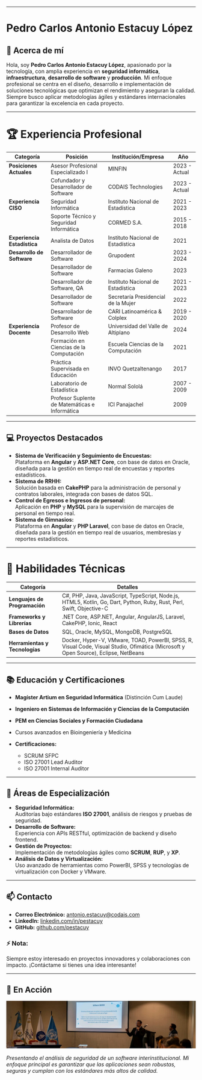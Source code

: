 
---

# Pedro Carlos Antonio Estacuy López  

## 👋 Acerca de mí  
Hola, soy **Pedro Carlos Antonio Estacuy López**, apasionado por la tecnología, con amplia experiencia en **seguridad informática**, **infraestructura**, **desarrollo de software** y **producción**. Mi enfoque profesional se centra en el diseño, desarrollo e implementación de soluciones tecnológicas que optimizan el rendimiento y aseguran la calidad. Siempre busco aplicar metodologías ágiles y estándares internacionales para garantizar la excelencia en cada proyecto.  

---

# 🏆 **Experiencia Profesional**

| **Categoría**              | **Posición**                                    | **Institución/Empresa**                     | **Año**             |
|----------------------------|------------------------------------------------|---------------------------------------------|---------------------|
| **Posiciones Actuales**    | Asesor Profesional Especializado I             | MINFIN                                      | 2023 - Actual       |
|                            | Cofundador y Desarrollador de Software          | CODAIS Technologies                         | 2023 - Actual       |
| **Experiencia CISO**       | Seguridad Informática                           | Instituto Nacional de Estadística           | 2021 - 2023         |
|                            | Soporte Técnico y Seguridad Informática         | CORMED S.A.                                 | 2015 - 2018         |
| **Experiencia Estadística**| Analista de Datos                               | Instituto Nacional de Estadística           | 2021                |
| **Desarrollo de Software** | Desarrollador de Software                       | Grupodent                                   | 2023 - 2024         |
|                            | Desarrollador de Software                       | Farmacias Galeno                             | 2023                |
|                            | Desarrollador de Software, QA                   | Instituto Nacional de Estadística           | 2021 - 2023         |
|                            | Desarrollador de Software                       | Secretaría Presidencial de la Mujer         | 2022                |
|                            | Desarrollador de Software                       | CARI Latinoamérica & Colplex                | 2019 - 2020         |
| **Experiencia Docente**    | Profesor de Desarrollo Web                      | Universidad del Valle de Altiplano          | 2024                |
|                            | Formación en Ciencias de la Computación         | Escuela Ciencias de la Computación          | 2021                |
|                            | Práctica Supervisada en Educación               | INVO Quetzaltenango                         | 2017                |
|                            | Laboratorio de Estadística                      | Normal Sololá                                | 2007 - 2009         |
|                            | Profesor Suplente de Matemáticas e Informática  | ICI Panajachel                              | 2009                |

---

## 💻 Proyectos Destacados  
- **Sistema de Verificación y Seguimiento de Encuestas:**  
  Plataforma en **Angular** y **ASP.NET Core**, con base de datos en Oracle, diseñada para la gestión en tiempo real de encuestas y reportes estadísticos.  
- **Sistema de RRHH:**  
  Solución basada en **CakePHP** para la administración de personal y contratos laborales, integrada con bases de datos SQL.  
- **Control de Egresos e Ingresos de personal:**  
  Aplicación en **PHP** y **MySQL** para la supervisión de marcajes de personal en tiempo real.
- **Sistema de Gimnasios:**  
  Plataforma en **Angular** y **PHP Laravel**, con base de datos en Oracle, diseñada para la gestión en tiempo real de usuarios, membresias y reportes estadísticos.

---

# 🔧 **Habilidades Técnicas**

| **Categoría**              | **Detalles**                                                                                                                                                           |
|----------------------------|-------------------------------------------------------------------------------------------------------------------------------------------------------------------|
| **Lenguajes de Programación** | C#, PHP, Java, JavaScript, TypeScript, Node.js, HTML5, Kotlin, Go, Dart, Python, Ruby, Rust, Perl, Swift, Objective-C                                               |
| **Frameworks y Librerías**   | .NET Core, ASP.NET, Angular, AngularJS, Laravel, CakePHP, Ionic, React                                                                                              |
| **Bases de Datos**           | SQL, Oracle, MySQL, MongoDB, PostgreSQL                                                                                                                             |
| **Herramientas y Tecnologías** | Docker, Hyper-V, VMware, TOAD, PowerBI, SPSS, R, Visual Code, Visual Studio, Ofimática (Microsoft y Open Source), Eclipse, NetBeans                               |


---

## 📚 Educación y Certificaciones  
- **Magíster Artium en Seguridad Informática** (Distinción Cum Laude)  
- **Ingeniero en Sistemas de Información y Ciencias de la Computación**  
- **PEM en Ciencias Sociales y Formación Ciudadana**  
- Cursos avanzados en Bioingeniería y Medicina
  
- **Certificaciones:**  
  - SCRUM SFPC  
  - ISO 27001 Lead Auditor  
  - ISO 27001 Internal Auditor  
---

## 🌟 Áreas de Especialización  
- **Seguridad Informática:**  
  Auditorías bajo estándares **ISO 27001**, análisis de riesgos y pruebas de seguridad.  
- **Desarrollo de Software:**  
  Experiencia con APIs RESTful, optimización de backend y diseño frontend.  
- **Gestión de Proyectos:**  
  Implementación de metodologías ágiles como **SCRUM**, **RUP**, y **XP**.  
- **Análisis de Datos y Virtualización:**  
  Uso avanzado de herramientas como PowerBI, SPSS y tecnologías de virtualización con Docker y VMware.  

---

## 📫 Contacto  
- **Correo Electrónico:** [antonio.estacuy@codais.com](mailto:antonio.estacuy@codais.com)  
- **LinkedIn:** [linkedin.com/in/pestacuy](https://www.linkedin.com/in/pestacuy)  
- **GitHub:** [github.com/pestacuy](https://github.com/pestacuy)  

### ⚡ Nota:  
Siempre estoy interesado en proyectos innovadores y colaboraciones con impacto. ¡Contáctame si tienes una idea interesante!  

--- 

## 📸 En Acción
![Presentación sobre análisis de seguridad](Foto.jfif)

*Presentando el análisis de seguridad de un software interinstitucional. Mi enfoque principal es garantizar que las aplicaciones sean robustas, seguras y cumplan con los estándares más altos de calidad.*
